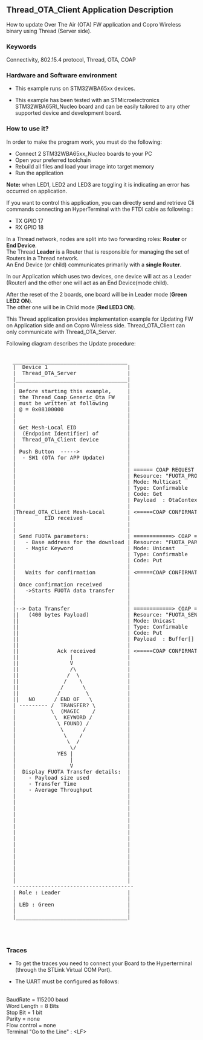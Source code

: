 ## __Thread_OTA_Client Application Description__

How to update Over The Air (OTA) FW application and Copro Wireless binary using Thread (Server side).

### __Keywords__

Connectivity, 802.15.4 protocol, Thread, OTA, COAP

### __Hardware and Software environment__

* This example runs on STM32WBA65xx devices.  

* This example has been tested with an STMicroelectronics STM32WBA65RI_Nucleo board and can be easily tailored to any other supported device and development board.  

### __How to use it?__

In order to make the program work, you must do the following:  
 
- Connect 2 STM32WBA65xx_Nucleo boards to your PC 
- Open your preferred toolchain 
- Rebuild all files and load your image into target memory
- Run the application   
 
**Note:** when LED1, LED2 and LED3 are toggling it is indicating an error has occurred on application. 

If you want to control this application, you can directly send and retrieve Cli commands connecting an HyperTerminal with the FTDI cable as following :  

- TX GPIO 17  
- RX GPIO 18  
 
In a Thread network, nodes are split into two forwarding roles: **Router** or **End Device**.    
The Thread **Leader** is a Router that is responsible for managing the set of Routers in a Thread network.    
An End Device (or child) communicates primarily with a **single Router**.    

In our Application which uses two devices, one device will act as a Leader (Router) and the other one will act as an End Device(mode child). 

After the reset of the 2 boards, one board will be in Leader mode (**Green LED2 ON**).    
The other one will be in Child mode (**Red LED3 ON**).  
 
This Thread application provides implementation example for Updating FW on Application
side and on Copro Wireless side.
Thread_OTA_Client can only communicate with Thread_OTA_Server. 



Following diagram describes the Update procedure:

<pre>

  ____________________________________                                 ______________________________________          
  |  Device 1                         |                                | Device 2                            |
  |  Thread_OTA_Server                |                                | Thread_OTA_Client                   |
  |___________________________________|                                |_____________________________________|
  |                                   |                                |                                     |
  | Before starting this example,     |                                | At startup, Application can performs|
  | the Thread_Coap_Generic_Ota FW    |                                | a delete of FLASH memory sectors    |
  | must be written at following      |                                | starting from @ = 0x08100000 to SFSA|
  | @ = 0x08100000                    |                                | limit by pressing on SW3            |
  |                                   |                                |                                     |  
  |                                   |                                |                                     |  
  | Get Mesh-Local EID                |                                |                                     |
  |  (Endpoint Identifier) of         |                                |                                     |
  |  Thread_OTA_Client device         |                                |                                     |
  |                                   |                                |                                     |
  | Push Button  ----->               |                                |                                     |                          
  |  - SW1 (OTA for APP Update)       |                                |                                     |
  |                                   |                                |                                     |
  |                                   | ====== COAP REQUEST =========> |                                     |
  |                                   | Resource: "FUOTA_PROVISIONING" |                                     |
  |                                   | Mode: Multicast                |                                     |
  |                                   | Type: Confirmable              |     returns Mesh-Local EID          |
  |                                   | Code: Get                      |                                     |
  |                                   | Payload  : OtaContext          |                                     |
  |                                   |                                |                                     |
  |Thread_OTA_Client Mesh-Local       | <=====COAP CONFIRMATION ====== |                                     |
  |         EID received              |                                |                                     |
  |                                   |                                |                                     |
  |                                   |                                |                                     |
  | Send FUOTA parameters:            | ============> COAP =========>  |                                     |
  |   - Base address for the download | Resource: "FUOTA_PARAMETERS"   |                                     |
  |   - Magic Keyword                 | Mode: Unicast                  |    Saves FUOTA parameters           |
  |                                   | Type: Confirmable              |     and confirms                    |
  |                                   | Code: Put                      |                                     |
  |                                   |                                |                                     |
  |   Waits for confirmation          | <=====COAP CONFIRMATION ====== |                                     |
  |                                   |                                |                                     |
  | Once confirmation received        |                                |                                     |
  |   ->Starts FUOTA data transfer    |                                |                                     |
  |                                   |                                |                                     |
  |                                   |                                |                                     |
  |--> Data Transfer                  | ============> COAP =========>  |    BLUE LED TOGGLING                |
  ||   (400 bytes Payload)            | Resource: "FUOTA_SEND"         |                                     |
  ||                                  | Mode: Unicast                  |                                     |
  ||                                  | Type: Confirmable              |   Each time data buffer is received |
  ||                                  | Code: Put                      |    writes it to FLASH memory        |
  ||                                  | Payload  : Buffer[]            |                                     |
  ||                                  |                                |                                     |
  ||            Ack received          | <=====COAP CONFIRMATION ====== |                                     |
  ||                |                 |                                |                                     |
  ||                V                 |                                |                                     |
  ||                /\                |                                |                                     |
  ||               /  \               |                                |                                     |
  ||              /    \              |                                |                                     |
  ||             /      \             |                                |                                     |
  ||            /        \            |                                |                                     |
  ||   NO      / END OF   \           |                                |                                     |
  | --------- /  TRANSFER? \          |                                |                                     |
  |           \  (MAGIC    /          |                                |                                     |
  |            \  KEYWORD /           |                                |                                     |
  |             \ FOUND) /            |                                |                                     |
  |              \      /             |                                |                                     |
  |               \    /              |                                |                                     |
  |                \  /               |                                |                                     |
  |                 \/                |                                |                                     |
  |             YES |                 |                                |                                     |
  |                 |                 |                                |                                     |
  |                 V                 |                                |                                     |
  |  Display FUOTA Transfer details:  |                                |    At the end of data transfer      |
  |    - Payload size used            |                                |     - BLUE LED OFF                  |
  |    - Transfer Time                |                                |     - Reboot the application        |
  |    - Average Throughput           |                                |                                     |
  |                                   |                                |                                     |
  |                                   |                                | On Reboot:                          |
  |                                   |                                | -if there is a new valid image(     |
  |                                   |                                |   Thread_Coap_Generic_Ota or any    | 
  |                                   |                                |   application supporting Ota at     | 
  |                                   |                                |   @ 0x08100000) the system will boot| 
  |                                   |                                |   on this new image, otherwise, it  | 
  |                                   |                                |   will boot on the Thread_OTA_Client| 
  |                                   |                                |   application.                      |
  |                                   |                                |                                     |
  |                                   |                                |                                     |
  |                                   |                                |                                     |
  |                                   |                                |                                     | 
  |                                   |                                |                                     | 
  |                                   |                                |                                     |  
  --------------------------------------                               ---------------------------------------     
  | Role : Leader                     |                                | Role : Child                        |
  |                                   |                                |                                     |
  | LED : Green                       |                                | LED : Red                           |
  |                                   |                                |                                     |
  |___________________________________|                                |_____________________________________|
       

  
</pre> 

### __Traces__

* To get the traces you need to connect your Board to the Hyperterminal (through the STLink Virtual COM Port).  

* The UART must be configured as follows:  
<br>
BaudRate       = 115200 baud</br>
Word Length    = 8 Bits</br>
Stop Bit       = 1 bit</br>
Parity         = none</br>
Flow control   = none</br>
Terminal   "Go to the Line" : &lt;LF&gt;  





